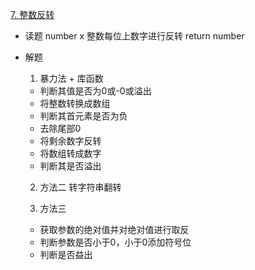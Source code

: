[7. 整数反转](https://leetcode-cn.com/problems/reverse-integer/)

- 读题
  number x
  整数每位上数字进行反转
  return number
   
- 解题
  1. 暴力法 + 库函数
    - 判断其值是否为0或-0或溢出
    - 将整数转换成数组
    - 判断其首元素是否为负
    - 去除尾部0
    - 将剩余数字反转
    - 将数组转成数字
    - 判断其是否溢出

  2. 方法二 转字符串翻转

  3. 方法三
    - 获取参数的绝对值并对绝对值进行取反
    - 判断参数是否小于0，小于0添加符号位
    - 判断是否益出
